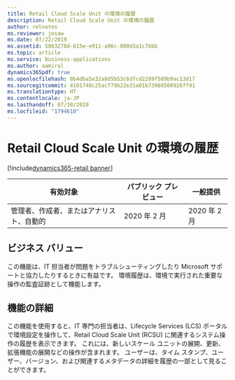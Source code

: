 ```yaml
---
title: Retail Cloud Scale Unit の環境の履歴
description: Retail Cloud Scale Unit の環境の履歴
author: relnotes
ms.reviewer: josaw
ms.date: 07/22/2019
ms.assetid: 5863278d-615e-e911-a96c-000d3a1c7bbb
ms.topic: article
ms.service: business-applications
ms.author: aamiral
dynamics365pdf: true
ms.openlocfilehash: 8b4dba5e32a8d5b53c6dfcd2289f589b9ac13d17
ms.sourcegitcommit: 4101748c25acf79b22e31a01b73969500926ff91
ms.translationtype: HT
ms.contentlocale: ja-JP
ms.lasthandoff: 07/30/2019
ms.locfileid: "1794610"
---
```

# <a name="environment-history-for-retail-cloud-scale-unit"></a>Retail Cloud Scale Unit の環境の履歴
[!include[dynamics365-retail banner](../includes/dynamics365-retail.md)]

| 有効対象    |  パブリック プレビュー | 一般提供 | 
| ---------- | ---------- |---------- |
|管理者、作成者、またはアナリスト、自動的|2020 年 2 月| 2020 年 2 月|


## <a name="business-value"></a>ビジネス バリュー
<!-- bv start -->
この機能は、IT 担当者が問題をトラブルシューティングしたり Microsoft サポートと協力したりするときに有益です。 環境履歴は、環境で実行された重要な操作の監査証跡として機能します。
<!-- bv end -->



## <a name="feature-details"></a>機能の詳細
<!--feature detail start -->
この機能を使用すると、IT 専門の担当者は、Lifecycle Services (LCS) ポータルで環境設定を操作して、Retail Cloud Scale Unit (RCSU) に関連するシステム操作の履歴を表示できます。 これには、新しいスケール ユニットの展開、更新、拡張機能の展開などの操作が含まれます。 ユーザーは、タイム スタンプ、ユーザー、バージョン、および関連するメタデータの詳細を履歴の一部として見ることができます。
<!--feature detail end -->











